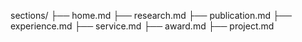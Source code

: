 sections/
├── home.md
├── research.md
├── publication.md
├── experience.md
├── service.md
├── award.md
├── project.md
